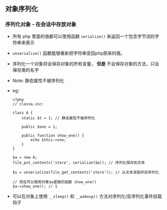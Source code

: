 ## 对象序列化


### 序列化对象 - 在会话中存放对象
* 所有 php 里面的值都可以使用函数 `serialize()` 来返回一个包含字节流的字符串来表示

* `unserialize()` 函数能够重新把字符串变回php原来的值。

* 序列化一个对象将会保存对象的所有变量， **但是** 不会保存对象的方法，只会保存类的名字

* Note:  静态属性不被序列化

* eg:
    ```
    <?php
    // classa.inc:

    class A {
        static $t = 1; // 静态属性不被序列化

        public $one = 1;

        public function show_one() {
            echo $this->one;
        }
    }

    $a = new A;
    file_put_contents('store', serialize($a)); // 序列化保存到文本

    $s = unserialize(file_get_contents('store')); // 从文本读取并反序列化

    // 现在可以使用对象$a里面的函数 show_one()
    $a->show_one(); // 1
    ```

* 可以在对象上使用 `__sleep()` 和 `__wakeup()` 方法对序列化/反序列化事件挂载钩子
